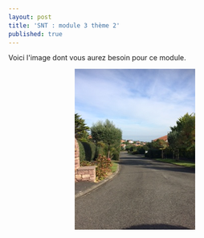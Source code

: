 ```yaml
---
layout: post
title: 'SNT : module 3 thème 2'
published: true
---
```




Voici l'image dont vous aurez besoin pour ce module.




<center>
	      <img class="avatar-img" src="/photo.JPG" />
</center>
